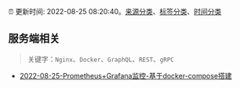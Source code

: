 :alarm_clock: 更新时间: 2022-08-25 08:20:40。[来源分类](../README.md)、[标签分类](../TAGS.md)、[时间分类](../TIMELINE.md)

## 服务端相关


> 关键字：`Nginx`、`Docker`、`GraphQL`、`REST`、`gRPC`



- [2022-08-25-Prometheus+Grafana监控-基于docker-compose搭建](https://toutiao.io/k/e9a645c) 